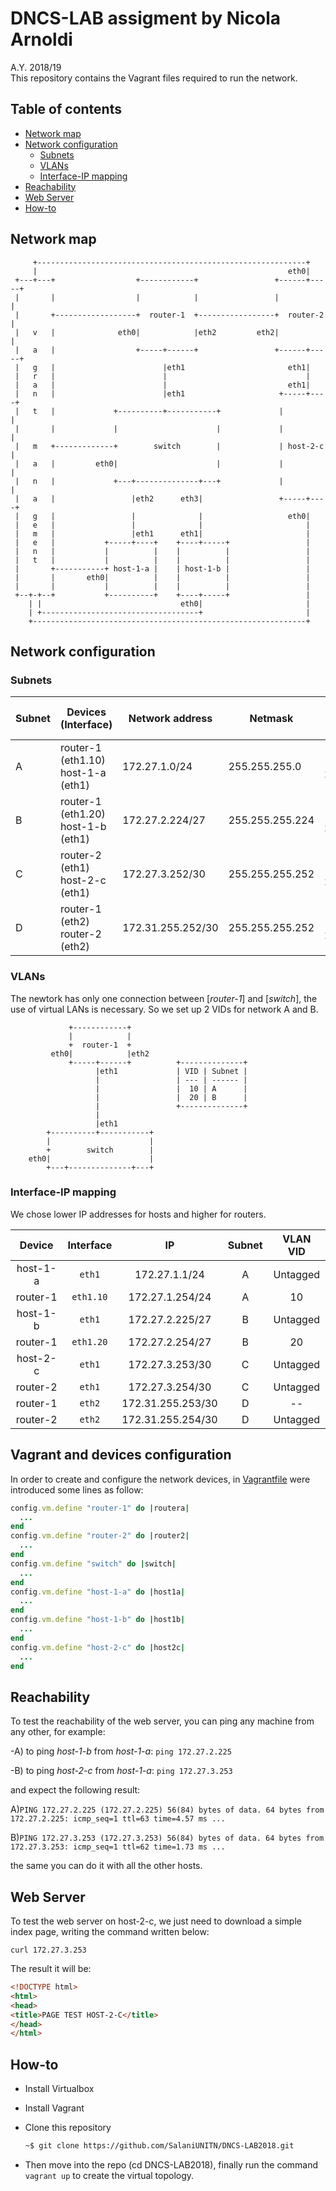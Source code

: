 # DNCS-LAB assigment by Nicola Arnoldi

A.Y. 2018/19  
This repository contains the Vagrant files required to run the network.


## Table of contents

-   [Network map](#network-map)
-   [Network configuration](#network-configuration)
    -   [Subnets](#subnets)
    -   [VLANs](#vlans)
    -   [Interface-IP mapping](#interface-ip-mapping)
-   [Reachability](#reachability)
-   [Web Server](#web-server)
-   [How-to](#how-to)

## Network map

         +------------------------------------------------------------+
         |                                                        eth0|
     +---+---+                  +------------+                 +------+-----+
     |       |                  |            |                 |            |
     |       +------------------+  router-1  +-----------------+  router-2  |
     |   v   |              eth0|            |eth2         eth2|            |
     |   a   |                  +-----+------+                 +------+-----+
     |   g   |                        |eth1                       eth1|
     |   r   |                        |                               |
     |   a   |                        |                           eth1|
     |   n   |                        |eth1                     +-----+----+
     |   t   |             +----------+-----------+             |          |
     |       |             |                      |             |          |
     |   m   +-------------+        switch        |             | host-2-c |
     |   a   |         eth0|                      |             |          |
     |   n   |             +---+--------------+---+             |          |
     |   a   |                 |eth2      eth3|                 +-----+----+
     |   g   |                 |              |                   eth0|
     |   e   |                 |              |                       |
     |   m   |                 |eth1      eth1|                       |
     |   e   |           +-----+----+    +----+-----+                 |
     |   n   |           |          |    |          |                 |
     |   t   |           |          |    |          |                 |
     |       +-----------+ host-1-a |    | host-1-b |                 |
     |       |       eth0|          |    |          |                 |
     |       |           |          |    |          |                 |
     +--+-+--+           +----------+    +----+-----+                 |
        | |                               eth0|                       |
        | +-----------------------------------+                       |
        +-------------------------------------------------------------+

## Network configuration

### Subnets
| Subnet | Devices (Interface)                   | Network address   | Netmask         | # avaible IPs for the hosts              |
| ------ | ------------------------------------- | ----------------- | --------------- | ----------------------- |
| A      | router-1 (eth1.10)<br>host-1-a (eth1) | 172.27.1.0/24     | 255.255.255.0   |      [2<sup>32-24</sup>-2]=254 |
| B      | router-1 (eth1.20)<br>host-1-b (eth1) | 172.27.2.224/27   | 255.255.255.224 |      [2<sup>32-27</sup>-2]=30  |
| C      | router-2 (eth1)<br>host-2-c (eth1)    | 172.27.3.252/30   | 255.255.255.252 |      [2<sup>32-30</sup>-2]=2   |
| D      | router-1 (eth2)<br>router-2 (eth2)    | 172.31.255.252/30 | 255.255.255.252 |      [2<sup>32-30</sup>-2]=2   |

### VLANs

The newtork has only one connection between [_router-1_] and [_switch_], the use of virtual LANs is necessary. So we set up 2 VIDs for network A and B.

                 +------------+
                 |            |                
                 +  router-1  +
             eth0|            |eth2         
                 +-----+------+          +--------------+       
                       |eth1             | VID | Subnet |
                       |                 | --- | ------ |
                       |                 |  10 | A      |
                       |                 |  20 | B      |   
                       |                 +--------------+            
                       |                         
                       |eth1                   
            +----------+-----------+         
            |                      |           
            +        switch        |            
        eth0|                      |          
            +---+--------------+---+



### Interface-IP mapping

We chose lower IP addresses for hosts and higher for routers.

| Device   | Interface | IP                | Subnet | VLAN VID  |
|:--------:|:---------:|:-----------------:|:------:|:---------:|
| host-1-a | `eth1`    | 172.27.1.1/24     | A      | Untagged  |
| router-1 | `eth1.10` | 172.27.1.254/24   | A      |   10      |
| host-1-b | `eth1`    | 172.27.2.225/27   | B      | Untagged  |
| router-1 | `eth1.20` | 172.27.2.254/27   | B      |   20      |
| host-2-c | `eth1`    | 172.27.3.253/30   | C      | Untagged  |
| router-2 | `eth1`    | 172.27.3.254/30   | C      | Untagged  |
| router-1 | `eth2`    | 172.31.255.253/30 | D      |    --     |
| router-2 | `eth2`    | 172.31.255.254/30 | D      | Untagged  |

## Vagrant and devices configuration


In order to create and configure the network devices, in [Vagrantfile](/Vagrantfile) were introduced some lines as follow:

```ruby
config.vm.define "router-1" do |routera|
  ...
end
config.vm.define "router-2" do |router2|
  ...
end
config.vm.define "switch" do |switch|
  ...
end
config.vm.define "host-1-a" do |host1a|
  ...
end
config.vm.define "host-1-b" do |host1b|
  ...
end
config.vm.define "host-2-c" do |host2c|
  ...
end
```


## Reachability

To test the reachability of the web server, you can ping any machine from any other, for example:

-A) to ping _host-1-b_ from _host-1-a_: `ping 172.27.2.225`

-B) to ping _host-2-c_ from _host-1-a_: `ping 172.27.3.253`

and expect the following result:

A)`PING 172.27.2.225 (172.27.2.225) 56(84) bytes of data.
64 bytes from 172.27.2.225: icmp_seq=1 ttl=63 time=4.57 ms
...`

B)`PING 172.27.3.253 (172.27.3.253) 56(84) bytes of data.
64 bytes from 172.27.3.253: icmp_seq=1 ttl=62 time=1.73 ms
...`


the same you can do it with all the other hosts.

## Web Server
To test the web server on host-2-c, we just need to download a simple index page, writing the command written below:

`curl 172.27.3.253`

The result it will be:
```html
<!DOCTYPE html>
<html>
<head>
<title>PAGE TEST HOST-2-C</title>
</head>
</html>
```

## How-to

- Install Virtualbox
- Install Vagrant
- Clone this repository

    ```bash
    ~$ git clone https://github.com/SalaniUNITN/DNCS-LAB2018.git
    ```

-   Then move into the repo (cd DNCS-LAB2018), finally run the command `vagrant up` to create the virtual topology.
